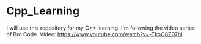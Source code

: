 # Cpp_Learning
I will use this repository for my C++ learning.
I'm following the video series of Bro Code.
Video: https://www.youtube.com/watch?v=-TkoO8Z07hI
